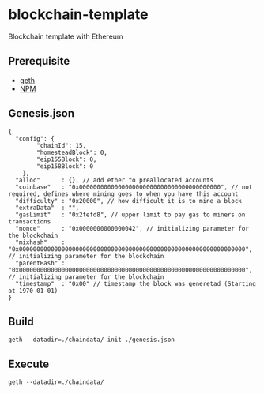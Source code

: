 # blockchain-template

Blockchain template with Ethereum

## Prerequisite

* [geth](https://geth.ethereum.org/downloads/)
* [NPM](https://nodejs.org/en/download/)

## Genesis.json

```
{
  "config": {
        "chainId": 15,
        "homesteadBlock": 0,
        "eip155Block": 0,
        "eip158Block": 0
    },
  "alloc"      : {}, // add ether to preallocated accounts
  "coinbase"   : "0x0000000000000000000000000000000000000000", // not required, defines where mining goes to when you have this account
  "difficulty" : "0x20000", // how difficult it is to mine a block
  "extraData"  : "",
  "gasLimit"   : "0x2fefd8", // upper limit to pay gas to miners on transactions
  "nonce"      : "0x0000000000000042", // initializing parameter for the blockchain
  "mixhash"    : "0x0000000000000000000000000000000000000000000000000000000000000000", // initializing parameter for the blockchain
  "parentHash" : "0x0000000000000000000000000000000000000000000000000000000000000000", // initializing parameter for the blockchain
  "timestamp"  : "0x00" // timestamp the block was generetad (Starting at 1970-01-01)
}
```

## Build

```
geth --datadir=./chaindata/ init ./genesis.json
```

## Execute

```
geth --datadir=./chaindata/
```
